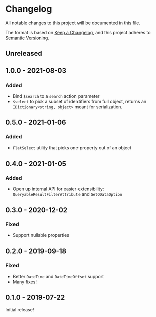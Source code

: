 # Changelog
All notable changes to this project will be documented in this file.

The format is based on [Keep a Changelog](https://keepachangelog.com/en/1.0.0/),
and this project adheres to [Semantic Versioning](https://semver.org/spec/v2.0.0.html).

## Unreleased

## 1.0.0 - 2021-08-03
### Added
- Bind `$search` to a `search` action parameter
- `$select` to pick a subset of identifiers from full object, returns an `IDictionary<string, object>` meant for serialization.

## 0.5.0 - 2021-01-06
### Added
- `FlatSelect` utility that picks one property out of an object

## 0.4.0 - 2021-01-05
### Added
- Open up internal API for easier extensibility: `QueryableResultFilterAttribute` and `GetODataOption`

## 0.3.0 - 2020-12-02
### Fixed
- Support nullable properties

## 0.2.0 - 2019-09-18
### Fixed
- Better `DateTime` and `DateTimeOffset` support
- Many fixes!

## 0.1.0 - 2019-07-22
Initial release!